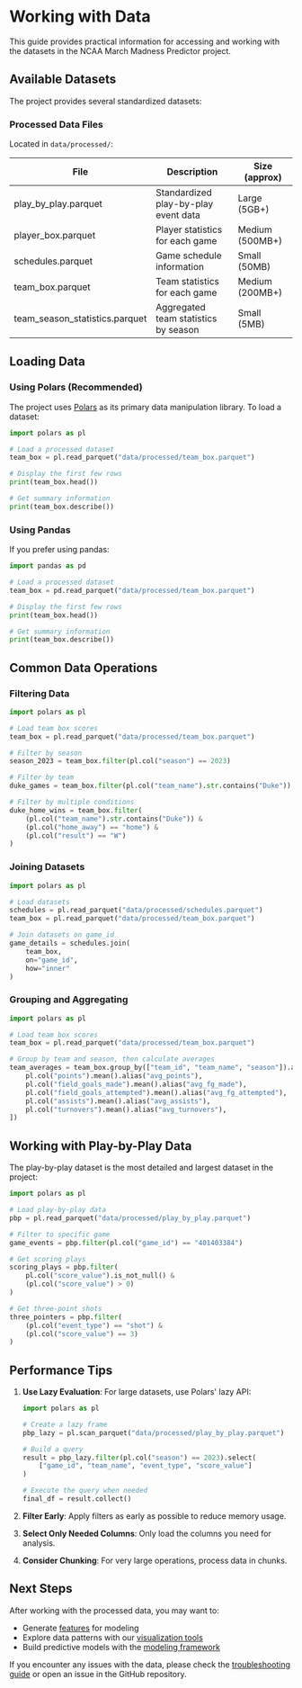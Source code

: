 # Working with Data

This guide provides practical information for accessing and working with the datasets in the NCAA March Madness Predictor project.

## Available Datasets

The project provides several standardized datasets:

### Processed Data Files

Located in `data/processed/`:

| File | Description | Size (approx) |
|------|-------------|---------------|
| play_by_play.parquet | Standardized play-by-play event data | Large (5GB+) |
| player_box.parquet | Player statistics for each game | Medium (500MB+) |
| schedules.parquet | Game schedule information | Small (50MB) |
| team_box.parquet | Team statistics for each game | Medium (200MB+) |
| team_season_statistics.parquet | Aggregated team statistics by season | Small (5MB) |

## Loading Data

### Using Polars (Recommended)

The project uses [Polars](https://pola.rs/) as its primary data manipulation library. To load a dataset:

```python
import polars as pl

# Load a processed dataset
team_box = pl.read_parquet("data/processed/team_box.parquet")

# Display the first few rows
print(team_box.head())

# Get summary information
print(team_box.describe())
```

### Using Pandas

If you prefer using pandas:

```python
import pandas as pd

# Load a processed dataset
team_box = pd.read_parquet("data/processed/team_box.parquet")

# Display the first few rows
print(team_box.head())

# Get summary information
print(team_box.describe())
```

## Common Data Operations

### Filtering Data

```python
import polars as pl

# Load team box scores
team_box = pl.read_parquet("data/processed/team_box.parquet")

# Filter by season
season_2023 = team_box.filter(pl.col("season") == 2023)

# Filter by team
duke_games = team_box.filter(pl.col("team_name").str.contains("Duke"))

# Filter by multiple conditions
duke_home_wins = team_box.filter(
    (pl.col("team_name").str.contains("Duke")) & 
    (pl.col("home_away") == "home") & 
    (pl.col("result") == "W")
)
```

### Joining Datasets

```python
import polars as pl

# Load datasets
schedules = pl.read_parquet("data/processed/schedules.parquet")
team_box = pl.read_parquet("data/processed/team_box.parquet")

# Join datasets on game_id
game_details = schedules.join(
    team_box,
    on="game_id",
    how="inner"
)
```

### Grouping and Aggregating

```python
import polars as pl

# Load team box scores
team_box = pl.read_parquet("data/processed/team_box.parquet")

# Group by team and season, then calculate averages
team_averages = team_box.group_by(["team_id", "team_name", "season"]).agg([
    pl.col("points").mean().alias("avg_points"),
    pl.col("field_goals_made").mean().alias("avg_fg_made"),
    pl.col("field_goals_attempted").mean().alias("avg_fg_attempted"),
    pl.col("assists").mean().alias("avg_assists"),
    pl.col("turnovers").mean().alias("avg_turnovers"),
])
```

## Working with Play-by-Play Data

The play-by-play dataset is the most detailed and largest dataset in the project:

```python
import polars as pl

# Load play-by-play data
pbp = pl.read_parquet("data/processed/play_by_play.parquet")

# Filter to specific game
game_events = pbp.filter(pl.col("game_id") == "401403384")

# Get scoring plays
scoring_plays = pbp.filter(
    pl.col("score_value").is_not_null() & 
    (pl.col("score_value") > 0)
)

# Get three-point shots
three_pointers = pbp.filter(
    (pl.col("event_type") == "shot") & 
    (pl.col("score_value") == 3)
)
```

## Performance Tips

1. **Use Lazy Evaluation**: For large datasets, use Polars' lazy API:
   ```python
   import polars as pl
   
   # Create a lazy frame
   pbp_lazy = pl.scan_parquet("data/processed/play_by_play.parquet")
   
   # Build a query
   result = pbp_lazy.filter(pl.col("season") == 2023).select(
       ["game_id", "team_name", "event_type", "score_value"]
   )
   
   # Execute the query when needed
   final_df = result.collect()
   ```

2. **Filter Early**: Apply filters as early as possible to reduce memory usage.

3. **Select Only Needed Columns**: Only load the columns you need for analysis.

4. **Consider Chunking**: For very large operations, process data in chunks.

## Next Steps

After working with the processed data, you may want to:

- Generate [features](../reference/features/overview.md) for modeling
- Explore data patterns with our [visualization tools](visualization.md)
- Build predictive models with the [modeling framework](modeling.md)

If you encounter any issues with the data, please check the [troubleshooting guide](troubleshooting.md) or open an issue in the GitHub repository. 